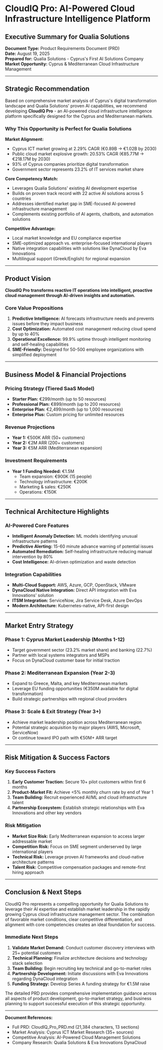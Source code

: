 # CloudIQ Pro: AI-Powered Cloud Infrastructure Intelligence Platform
## Executive Summary for Qualia Solutions

**Document Type:** Product Requirements Document (PRD)  
**Date:** August 19, 2025  
**Prepared for:** Qualia Solutions - Cyprus's First AI Solutions Company  
**Market Opportunity:** Cyprus & Mediterranean Cloud Infrastructure Management  

---

## Strategic Recommendation

Based on comprehensive market analysis of Cyprus's digital transformation landscape and Qualia Solutions' proven AI capabilities, we recommend developing **CloudIQ Pro** - an AI-powered cloud infrastructure intelligence platform specifically designed for the Cyprus and Mediterranean markets.

### Why This Opportunity is Perfect for Qualia Solutions

**Market Alignment:**
- Cyprus ICT market growing at 2.29% CAGR (€0.89B → €1.02B by 2030)
- Public cloud market explosive growth: 20.53% CAGR (€85.77M → €218.17M by 2030)
- 93% of Cyprus companies prioritize digital transformation
- Government sector represents 23.2% of IT services market share

**Core Competency Match:**
- Leverages Qualia Solutions' existing AI development expertise
- Builds on proven track record with 22 active AI solutions across 5 countries  
- Addresses identified market gap in SME-focused AI-powered infrastructure management
- Complements existing portfolio of AI agents, chatbots, and automation solutions

**Competitive Advantage:**
- Local market knowledge and EU compliance expertise
- SME-optimized approach vs. enterprise-focused international players
- Native integration capabilities with solutions like DynaCloud by Eva Innovations
- Multilingual support (Greek/English) for regional expansion

---

## Product Vision

**CloudIQ Pro transforms reactive IT operations into intelligent, proactive cloud management through AI-driven insights and automation.**

### Core Value Propositions
1. **Predictive Intelligence:** AI forecasts infrastructure needs and prevents issues before they impact business
2. **Cost Optimization:** Automated cost management reducing cloud spend by up to 40%
3. **Operational Excellence:** 99.9% uptime through intelligent monitoring and self-healing capabilities
4. **SME-Friendly:** Designed for 50-500 employee organizations with simplified deployment

---

## Business Model & Financial Projections

### Pricing Strategy (Tiered SaaS Model)
- **Starter Plan:** €299/month (up to 50 resources)
- **Professional Plan:** €899/month (up to 200 resources) 
- **Enterprise Plan:** €2,499/month (up to 1,000 resources)
- **Enterprise Plus:** Custom pricing for unlimited resources

### Revenue Projections
- **Year 1:** €500K ARR (50+ customers)
- **Year 2:** €2M ARR (200+ customers)
- **Year 3:** €5M ARR (Mediterranean expansion)

### Investment Requirements
- **Year 1 Funding Needed:** €1.5M
  - Team expansion: €900K (15 people)
  - Technology infrastructure: €200K
  - Marketing & sales: €250K
  - Operations: €150K

---

## Technical Architecture Highlights

### AI-Powered Core Features
- **Intelligent Anomaly Detection:** ML models identifying unusual infrastructure patterns
- **Predictive Alerting:** 15-60 minute advance warning of potential issues
- **Automated Remediation:** Self-healing infrastructure reducing manual intervention by 80%
- **Cost Intelligence:** AI-driven optimization and waste detection

### Integration Capabilities
- **Multi-Cloud Support:** AWS, Azure, GCP, OpenStack, VMware
- **DynaCloud Native Integration:** Direct API integration with Eva Innovations' solution
- **ITSM Integration:** ServiceNow, Jira Service Desk, Azure DevOps
- **Modern Architecture:** Kubernetes-native, API-first design

---

## Market Entry Strategy

### Phase 1: Cyprus Market Leadership (Months 1-12)
- Target government sector (23.2% market share) and banking (22.7%)
- Partner with local systems integrators and MSPs
- Focus on DynaCloud customer base for initial traction

### Phase 2: Mediterranean Expansion (Year 2-3)
- Expand to Greece, Malta, and key Mediterranean markets
- Leverage EU funding opportunities (€350M available for digital transformation)
- Build strategic partnerships with regional cloud providers

### Phase 3: Scale & Exit Strategy (Year 3+)
- Achieve market leadership position across Mediterranean region
- Potential strategic acquisition by major players (AWS, Microsoft, ServiceNow)
- Or continue toward IPO path with €50M+ ARR target

---

## Risk Mitigation & Success Factors

### Key Success Factors
1. **Early Customer Traction:** Secure 10+ pilot customers within first 6 months
2. **Product-Market Fit:** Achieve <5% monthly churn rate by end of Year 1
3. **Team Building:** Recruit experienced AI/ML and cloud infrastructure talent
4. **Partnership Ecosystem:** Establish strategic relationships with Eva Innovations and other key vendors

### Risk Mitigation
- **Market Size Risk:** Early Mediterranean expansion to access larger addressable market
- **Competition Risk:** Focus on SME segment underserved by large international players
- **Technical Risk:** Leverage proven AI frameworks and cloud-native architecture patterns
- **Talent Risk:** Competitive compensation packages and remote-first hiring approach

---

## Conclusion & Next Steps

CloudIQ Pro represents a compelling opportunity for Qualia Solutions to leverage their AI expertise and establish market leadership in the rapidly growing Cyprus cloud infrastructure management sector. The combination of favorable market conditions, clear competitive differentiation, and alignment with core competencies creates an ideal foundation for success.

### Immediate Next Steps
1. **Validate Market Demand:** Conduct customer discovery interviews with 25+ potential customers
2. **Technical Planning:** Finalize architecture decisions and technology stack selection  
3. **Team Building:** Begin recruiting key technical and go-to-market roles
4. **Partnership Development:** Initiate discussions with Eva Innovations regarding DynaCloud integration
5. **Funding Strategy:** Develop Series A funding strategy for €1.5M raise

The detailed PRD provides comprehensive implementation guidance across all aspects of product development, go-to-market strategy, and business planning to support successful execution of this strategic opportunity.

---

**Document References:**
- Full PRD: CloudIQ_Pro_PRD.md (21,384 characters, 13 sections)
- Market Analysis: Cyprus ICT Market Research (35+ sources)
- Competitive Analysis: AI-Powered Cloud Management Solutions
- Company Research: Qualia Solutions & Eva Innovations DynaCloud
